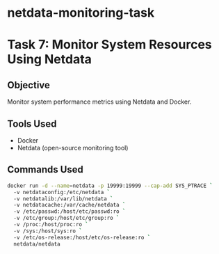 # netdata-monitoring-task
# Task 7: Monitor System Resources Using Netdata

## Objective
Monitor system performance metrics using Netdata and Docker.

## Tools Used
- Docker
- Netdata (open-source monitoring tool)

## Commands Used

```bash
docker run -d --name=netdata -p 19999:19999 --cap-add SYS_PTRACE `
  -v netdataconfig:/etc/netdata `
  -v netdatalib:/var/lib/netdata `
  -v netdatacache:/var/cache/netdata `
  -v /etc/passwd:/host/etc/passwd:ro `
  -v /etc/group:/host/etc/group:ro `
  -v /proc:/host/proc:ro `
  -v /sys:/host/sys:ro `
  -v /etc/os-release:/host/etc/os-release:ro `
  netdata/netdata
